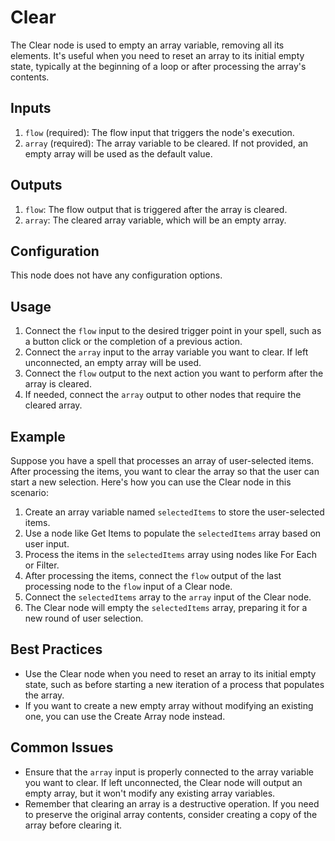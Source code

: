 # Clear

The Clear node is used to empty an array variable, removing all its elements. It's useful when you need to reset an array to its initial empty state, typically at the beginning of a loop or after processing the array's contents.

## Inputs

1. `flow` (required): The flow input that triggers the node's execution.
2. `array` (required): The array variable to be cleared. If not provided, an empty array will be used as the default value.

## Outputs

1. `flow`: The flow output that is triggered after the array is cleared.
2. `array`: The cleared array variable, which will be an empty array.

## Configuration

This node does not have any configuration options.

## Usage

1. Connect the `flow` input to the desired trigger point in your spell, such as a button click or the completion of a previous action.
2. Connect the `array` input to the array variable you want to clear. If left unconnected, an empty array will be used.
3. Connect the `flow` output to the next action you want to perform after the array is cleared.
4. If needed, connect the `array` output to other nodes that require the cleared array.

## Example

Suppose you have a spell that processes an array of user-selected items. After processing the items, you want to clear the array so that the user can start a new selection. Here's how you can use the Clear node in this scenario:

1. Create an array variable named `selectedItems` to store the user-selected items.
2. Use a node like Get Items to populate the `selectedItems` array based on user input.
3. Process the items in the `selectedItems` array using nodes like For Each or Filter.
4. After processing the items, connect the `flow` output of the last processing node to the `flow` input of a Clear node.
5. Connect the `selectedItems` array to the `array` input of the Clear node.
6. The Clear node will empty the `selectedItems` array, preparing it for a new round of user selection.

## Best Practices

- Use the Clear node when you need to reset an array to its initial empty state, such as before starting a new iteration of a process that populates the array.
- If you want to create a new empty array without modifying an existing one, you can use the Create Array node instead.

## Common Issues

- Ensure that the `array` input is properly connected to the array variable you want to clear. If left unconnected, the Clear node will output an empty array, but it won't modify any existing array variables.
- Remember that clearing an array is a destructive operation. If you need to preserve the original array contents, consider creating a copy of the array before clearing it.